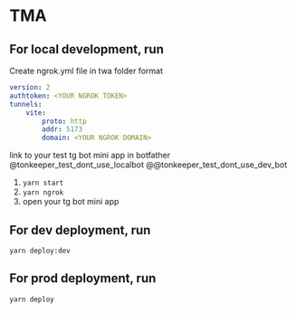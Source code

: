 # TMA

## For local development, run 

Create ngrok.yml file in twa folder format
```yml
version: 2
authtoken: <YOUR NGROK TOKEN>
tunnels:
    vite:
        proto: http
        addr: 5173
        domain: <YOUR NGROK DOMAIN>
```

link <YOUR NGROK DOMAIN> to your test tg bot mini app in botfather
@tonkeeper_test_dont_use_localbot
@@tonkeeper_test_dont_use_dev_bot

1. `yarn start`
2. `yarn ngrok`
3. open your tg bot mini app

## For dev deployment, run
`yarn deploy:dev`

## For prod deployment, run
`yarn deploy`
